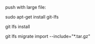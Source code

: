push with large file: 

sudo apt-get install git-lfs

git lfs install

git lfs migrate import --include="*.tar.gz"
